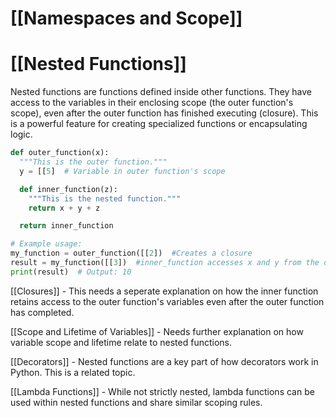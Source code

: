 # [[Namespaces and Scope]]
# [[Nested Functions]] 
Nested functions are functions defined inside other functions.  They have access to the variables in their enclosing scope (the outer function's scope), even after the outer function has finished executing (closure). This is a powerful feature for creating specialized functions or encapsulating logic.


```python
def outer_function(x):
  """This is the outer function."""
  y = [[5]  # Variable in outer function's scope

  def inner_function(z):
    """This is the nested function."""
    return x + y + z

  return inner_function

# Example usage:
my_function = outer_function([[2])  #Creates a closure
result = my_function([[3])  #inner_function accesses x and y from the outer function even after outer_function has completed
print(result)  # Output: 10

```

[[Closures]]  -  This needs a seperate explanation on how the inner function retains access to the outer function's variables even after the outer function has completed.

[[Scope and Lifetime of Variables]] - Needs further explanation on how variable scope and lifetime relate to nested functions.

[[Decorators]] -  Nested functions are a key part of how decorators work in Python.  This is a related topic.

[[Lambda Functions]] - While not strictly nested, lambda functions can be used within nested functions and share similar scoping rules.
